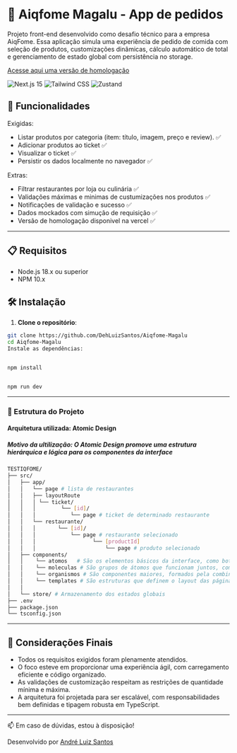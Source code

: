 # 🍔 Aiqfome Magalu - App de pedidos

Projeto front-end desenvolvido como desafio técnico para a empresa AiqFome. Essa aplicação simula uma experiência de pedido de comida com seleção de produtos, customizações dinâmicas, cálculo automático de total e gerenciamento de estado global com persistência no storage.


[Acesse aqui uma versão de homologação](https://aiqfome-magalu.vercel.app/)


![Next.js 15](https://img.shields.io/badge/Next.js-15.3.3-000000?logo=next.js)
![Tailwind CSS](https://img.shields.io/badge/-Tailwind_CSS-38B2AC?logo=tailwind-css&logoColor=white)
![Zustand](https://img.shields.io/badge/-Zustand-000000?logo=zustand)

## 🚀 Funcionalidades

Exigidas:

-  Listar produtos por categoria (item: título, imagem, preço e review). ✅
-  Adicionar produtos ao ticket ✅
-  Visualizar o ticket ✅
-  Persistir os dados localmente no navegador ✅

Extras: 
-  Filtrar restaurantes por loja ou culinária ✅
-  Validações máximas e minimas de custumizações nos produtos ✅
-  Notificações de validação e sucesso ✅
-  Dados mockados com simução de requisição ✅
-  Versão de homologação disponivel na vercel ✅


---

## 📋 Requisitos

- Node.js 18.x ou superior
- NPM 10.x


## 🛠️ Instalação

1. **Clone o repositório**:
```bash
git clone https://github.com/DehLuizSantos/Aiqfome-Magalu
cd Aiqfome-Magalu
Instale as dependências:


npm install


npm run dev
```
---
### 📂 Estrutura do Projeto
#### Arquitetura utilizada: **Atomic Design**
##### Motivo da ultilização: **O Atomic Design promove uma estrutura hierárquica e lógica para os componentes da interface**
```bash
TESTIQFOME/
├── src/
│   ├── app/  
│   │   └── page # lista de restaurantes
│   │   ├── layoutRoute
│   │   │ └── ticket/
│   │   │        └── [id]/
│   │   │           └── page # ticket de determinado restaurante
│   │   └── restaurante/
│   │   │       └── [id]/
│   │   │           └── page # restaurante selecionado 
│   │   │                  └── [productId] 
│   │   │                      └── page # produto selecionado           
│   ├── components/
│   │    └── atomos   # São os elementos básicos da interface, como botões, ícones, campos de texto, etc.
│   │    └── moleculas # São grupos de átomos que funcionam juntos, como um campo de busca (com campo de texto, botão de busca e ícone).
│   │    └── organismos # São componentes maiores, formados pela combinação de moléculas e outros organismos. Por exemplo, um cabeçalho de site que inclui um logo, menu de navegação e │barrade pesquisa.
│   │    └── templates # São estruturas que definem o layout das páginas, utilizando organismos e definindo a disposição dos elementos. Servem como estrutura esquelética da página.
│   │           
│   └── store/ # Armazenamento dos estados globais
├── .env
├── package.json
└── tsconfig.json

```
---

## 💬 Considerações Finais

- Todos os requisitos exigidos foram plenamente atendidos.
- O foco esteve em proporcionar uma experiência ágil, com carregamento eficiente e código organizado.
- As validações de customização respeitam as restrições de quantidade mínima e máxima.
- A arquitetura foi projetada para ser escalável, com responsabilidades bem definidas e tipagem robusta em TypeScript.

---

📫 Em caso de dúvidas, estou à disposição!

Desenvolvido por [André Luiz Santos](https://portifolio-next14-five.vercel.app/)
